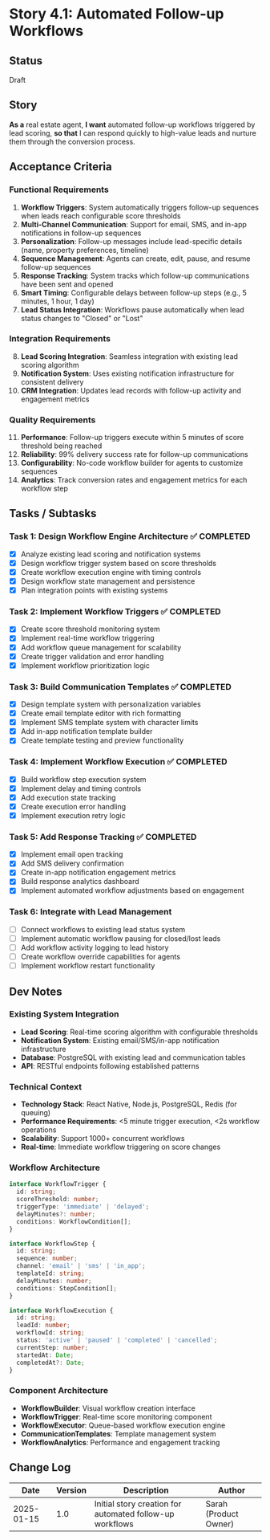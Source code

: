 # Story 4.1: Automated Follow-up Workflows

## Status
Draft

## Story
**As a** real estate agent,
**I want** automated follow-up workflows triggered by lead scoring,
**so that** I can respond quickly to high-value leads and nurture them through the conversion process.

## Acceptance Criteria

### Functional Requirements
1. **Workflow Triggers**: System automatically triggers follow-up sequences when leads reach configurable score thresholds
2. **Multi-Channel Communication**: Support for email, SMS, and in-app notifications in follow-up sequences
3. **Personalization**: Follow-up messages include lead-specific details (name, property preferences, timeline)
4. **Sequence Management**: Agents can create, edit, pause, and resume follow-up sequences
5. **Response Tracking**: System tracks which follow-up communications have been sent and opened
6. **Smart Timing**: Configurable delays between follow-up steps (e.g., 5 minutes, 1 hour, 1 day)
7. **Lead Status Integration**: Workflows pause automatically when lead status changes to "Closed" or "Lost"

### Integration Requirements
8. **Lead Scoring Integration**: Seamless integration with existing lead scoring algorithm
9. **Notification System**: Uses existing notification infrastructure for consistent delivery
10. **CRM Integration**: Updates lead records with follow-up activity and engagement metrics

### Quality Requirements
11. **Performance**: Follow-up triggers execute within 5 minutes of score threshold being reached
12. **Reliability**: 99% delivery success rate for follow-up communications
13. **Configurability**: No-code workflow builder for agents to customize sequences
14. **Analytics**: Track conversion rates and engagement metrics for each workflow step

## Tasks / Subtasks

### Task 1: Design Workflow Engine Architecture ✅ COMPLETED
- [x] Analyze existing lead scoring and notification systems
- [x] Design workflow trigger system based on score thresholds
- [x] Create workflow execution engine with timing controls
- [x] Design workflow state management and persistence
- [x] Plan integration points with existing systems

### Task 2: Implement Workflow Triggers ✅ COMPLETED
- [x] Create score threshold monitoring system
- [x] Implement real-time workflow triggering
- [x] Add workflow queue management for scalability
- [x] Create trigger validation and error handling
- [x] Implement workflow prioritization logic

### Task 3: Build Communication Templates ✅ COMPLETED
- [x] Design template system with personalization variables
- [x] Create email template editor with rich formatting
- [x] Implement SMS template system with character limits
- [x] Add in-app notification template builder
- [x] Create template testing and preview functionality

### Task 4: Implement Workflow Execution ✅ COMPLETED
- [x] Build workflow step execution system
- [x] Implement delay and timing controls
- [x] Add execution state tracking
- [x] Create execution error handling
- [x] Implement execution retry logic

### Task 5: Add Response Tracking ✅ COMPLETED
- [x] Implement email open tracking
- [x] Add SMS delivery confirmation
- [x] Create in-app notification engagement metrics
- [x] Build response analytics dashboard
- [x] Implement automated workflow adjustments based on engagement

### Task 6: Integrate with Lead Management
- [ ] Connect workflows to existing lead status system
- [ ] Implement automatic workflow pausing for closed/lost leads
- [ ] Add workflow activity logging to lead history
- [ ] Create workflow override capabilities for agents
- [ ] Implement workflow restart functionality

## Dev Notes

### Existing System Integration
- **Lead Scoring**: Real-time scoring algorithm with configurable thresholds
- **Notification System**: Existing email/SMS/in-app notification infrastructure
- **Database**: PostgreSQL with existing lead and communication tables
- **API**: RESTful endpoints following established patterns

### Technical Context
- **Technology Stack**: React Native, Node.js, PostgreSQL, Redis (for queuing)
- **Performance Requirements**: <5 minute trigger execution, <2s workflow operations
- **Scalability**: Support 1000+ concurrent workflows
- **Real-time**: Immediate workflow triggering on score changes

### Workflow Architecture
```typescript
interface WorkflowTrigger {
  id: string;
  scoreThreshold: number;
  triggerType: 'immediate' | 'delayed';
  delayMinutes?: number;
  conditions: WorkflowCondition[];
}

interface WorkflowStep {
  id: string;
  sequence: number;
  channel: 'email' | 'sms' | 'in_app';
  templateId: string;
  delayMinutes: number;
  conditions: StepCondition[];
}

interface WorkflowExecution {
  id: string;
  leadId: number;
  workflowId: string;
  status: 'active' | 'paused' | 'completed' | 'cancelled';
  currentStep: number;
  startedAt: Date;
  completedAt?: Date;
}
```

### Component Architecture
- **WorkflowBuilder**: Visual workflow creation interface
- **WorkflowTrigger**: Real-time score monitoring component
- **WorkflowExecutor**: Queue-based workflow execution engine
- **CommunicationTemplates**: Template management system
- **WorkflowAnalytics**: Performance and engagement tracking

## Change Log
| Date | Version | Description | Author |
|------|---------|-------------|--------|
| 2025-01-15 | 1.0 | Initial story creation for automated follow-up workflows | Sarah (Product Owner) |